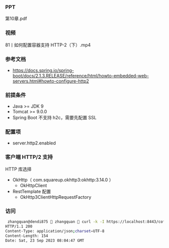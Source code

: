 ### PPT
第10章.pdf

### 视频
81丨如何配置容器支持 HTTP-2（下）.mp4

### 参考文档
* https://docs.spring.io/spring-boot/docs/2.1.3.RELEASE/reference/html/howto-embedded-web-servers.html#howto-configure-http2

### 前提条件
* Java >= JDK 9
* Tomcat >= 9.0.0
* Spring Boot 不⽀持 h2c，需要先配置 SSL

### 配置项
* server.http2.enabled


### 客户端 HTTP/2 ⽀持
HTTP 库选择
* OkHttp（ com.squareup.okhttp3:okhttp:3.14.0 ）
    * OkHttpClient
* RestTemplate 配置
    * OkHttp3ClientHttpRequestFactory
    
### 访问
```bash
 zhangquan@dendi875  zhangquan  curl -k -I https://localhost:8443/coffee/1
HTTP/1.1 200
Content-Type: application/json;charset=UTF-8
Content-Length: 154
Date: Sat, 23 Sep 2023 08:04:47 GMT
```